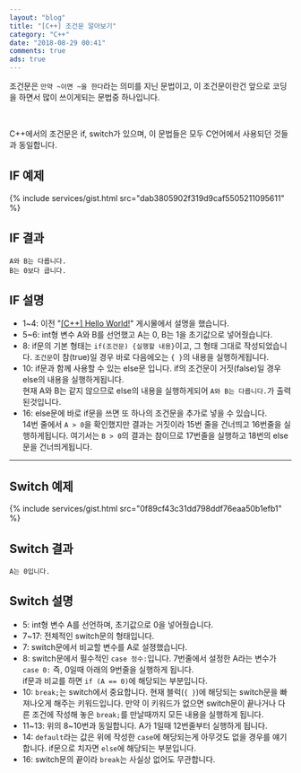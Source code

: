 ```yaml
---
layout: "blog"
title: "[C++] 조건문 알아보기"
category: "C++"
date: "2018-08-29 00:41"
comments: true
ads: true
---
```

조건문은 `만약 ~이면 ~을 한다`라는 의미를 지닌 문법이고, 이 조건문이란건 앞으로 코딩을 하면서 많이 쓰이게되는 문법중 하나입니다.

<br>

C++에서의 조건문은 if, switch가 있으며, 이 문법들은 모두 C언어에서 사용되던 것들과 동일합니다.

## IF 예제
{% include services/gist.html src="dab3805902f319d9caf5505211095611" %}

## IF 결과
```
A와 B는 다릅니다.
B는 0보다 큽니다.
```

## IF 설명
- 1~4: 이전 "[[C++] Hello World!](/c++/201808-cpp-helloworld)" 게시물에서 설명을 했습니다.
- 5~6: int형 변수 A와 B를 선언했고 A는 0, B는 1을 초기값으로 넣어줬습니다.
- 8: if문의 기본 형태는 `if(조건문) {실행할 내용}`이고, 그 형태 그대로 작성되었습니다. `조건문`이 참(true)일 경우 바로 다음에오는 `{ }`의 내용을 실행하게됩니다.
- 10: if문과 함께 사용할 수 있는 else문 입니다. if의 조건문이 거짓(false)일 경우 else의 내용을 실행하게됩니다.
<br>현재 A와 B는 같지 않으므로 else의 내용을 실행하게되어 `A와 B는 다릅니다.`가 출력된것입니다.
- 16: else문에 바로 if문을 쓰면 또 하나의 조건문을 추가로 넣을 수 있습니다.
<br>14번 줄에서 `A > 0`을 확인했지만 결과는 거짓이라 15번 줄을 건너띄고 16번줄을 실행하게됩니다. 여기서는 `B > 0`의 결과는 참이므로 17번줄을 실행하고 18번의 else문을 건너띄게됩니다.

---

## Switch 예제
{% include services/gist.html src="0f89cf43c31dd798ddf76eaa50b1efb1" %}

## Switch 결과
```
A는 0입니다.
```

## Switch 설명
- 5: int형 변수 A를 선언하며, 초기값으로 0을 넣어줬습니다.
- 7~17: 전체적인 switch문의 형태입니다.
- 7: switch문에서 비교할 변수를 A로 설졍했습니다.
- 8: switch문에서 필수적인 `case 정수:`입니다. 7번줄에서 설정한 A라는 변수가 `case 0:` 즉, 0일때 아래의 9번줄을 실행하게 됩니다.
<br>if문과 비교를 하면 `if (A == 0)`에 해당되는 부분입니다.
- 10: `break;`는 switch에서 중요합니다. 현재 블럭(`{ }`)에 해당되는 switch문을 빠져나오게 해주는 키워드입니다. 만약 이 키워드가 없으면 switch문이 끝나거나 다른 조건에 작성해 놓은 `break;`를 만날때까지 모든 내용을 실행하게 됩니다.
- 11~13: 위의 8~10번과 동일합니다. A가 1일때 12번줄부터 실행하게 됩니다.
- 14: `default`라는 값은 위에 작성한 `case`에 해당되는게 아무것도 없을 경우를 얘기합니다. if문으로 치자면 `else`에 해당되는 부분입니다.
- 16: switch문의 끝이라 `break`는 사실상 없어도 무관합니다.
